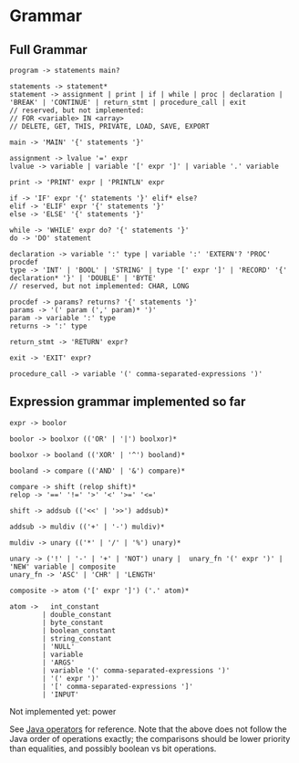 # Grammar


## Full Grammar

```
program -> statements main?

statements -> statement* 
statement -> assignment | print | if | while | proc | declaration | 'BREAK' | 'CONTINUE' | return_stmt | procedure_call | exit
// reserved, but not implemented:
// FOR <variable> IN <array>
// DELETE, GET, THIS, PRIVATE, LOAD, SAVE, EXPORT

main -> 'MAIN' '{' statements '}'

assignment -> lvalue '=' expr
lvalue -> variable | variable '[' expr ']' | variable '.' variable

print -> 'PRINT' expr | 'PRINTLN' expr

if -> 'IF' expr '{' statements '}' elif* else?
elif -> 'ELIF' expr '{' statements '}'
else -> 'ELSE' '{' statements '}'

while -> 'WHILE' expr do? '{' statements '}'
do -> 'DO' statement

declaration -> variable ':' type | variable ':' 'EXTERN'? 'PROC' procdef
type -> 'INT' | 'BOOL' | 'STRING' | type '[' expr ']' | 'RECORD' '{' declaration* '}' | 'DOUBLE' | 'BYTE'
// reserved, but not implemented: CHAR, LONG

procdef -> params? returns? '{' statements '}'
params -> '(' param (',' param)* ')'
param -> variable ':' type
returns -> ':' type

return_stmt -> 'RETURN' expr?

exit -> 'EXIT' expr?

procedure_call -> variable '(' comma-separated-expressions ')'
```

## Expression grammar implemented so far

```
expr -> boolor

boolor -> boolxor (('OR' | '|') boolxor)*

boolxor -> booland (('XOR' | '^') booland)*

booland -> compare (('AND' | '&') compare)*

compare -> shift (relop shift)*
relop -> '==' '!=' '>' '<' '>=' '<='

shift -> addsub (('<<' | '>>') addsub)*

addsub -> muldiv (('+' | '-') muldiv)*

muldiv -> unary (('*' | '/' | '%') unary)*

unary -> ('!' | '-' | '+' | 'NOT') unary |  unary_fn '(' expr ')' | 'NEW' variable | composite
unary_fn -> 'ASC' | 'CHR' | 'LENGTH'

composite -> atom ('[' expr ']') ('.' atom)*

atom ->   int_constant
        | double_constant
        | byte_constant
        | boolean_constant
        | string_constant
        | 'NULL'
        | variable
        | 'ARGS'
        | variable '(' comma-separated-expressions ')'
        | '(' expr ')'
        | '[' comma-separated-expressions ']'
        | 'INPUT'
```

Not implemented yet: power

See [Java operators](https://docs.oracle.com/javase/tutorial/java/nutsandbolts/operators.html)
for reference. Note that the above does not follow the Java order of operations exactly;
the comparisons should be lower priority than equalities, and possibly boolean vs bit operations.

